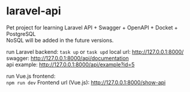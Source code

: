 # laravel-api

Pet project for learning Laravel API + Swagger + OpenAPI + Docket + PostgreSQL  
NoSQL will be added in the future versions.

run Laravel backend:
```task up``` or ```task upd```
local url: http://127.0.0.1:8000/  
swagger: http://127.0.0.1:8000/api/documentation  
api example: http://127.0.0.1:8000/api/example?id=5  

run Vue.js frontend:  
```npm run dev```
Frontend url (Vue.js): http://127.0.0.1:8000/show-api
